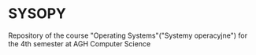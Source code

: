 # SYSOPY
Repository of the course "Operating Systems"("Systemy operacyjne") for the 4th semester at AGH Computer Science
